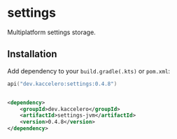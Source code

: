 # settings

Multiplatform settings storage.

## Installation

Add dependency to your `build.gradle(.kts)` or `pom.xml`:

```kotlin
api("dev.kaccelero:settings:0.4.8")
```

```xml

<dependency>
    <groupId>dev.kaccelero</groupId>
    <artifactId>settings-jvm</artifactId>
    <version>0.4.8</version>
</dependency>
```

